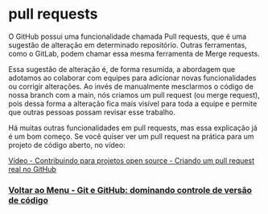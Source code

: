 # pull requests

O GitHub possui uma funcionalidade chamada Pull requests, que é uma sugestão de alteração em determinado repositório. Outras ferramentas, como o GitLab, podem chamar essa mesma ferramenta de Merge requests.

Essa sugestão de alteração é, de forma resumida, a abordagem que adotamos ao colaborar com equipes para adicionar novas funcionalidades ou corrigir alterações. Ao invés de manualmente mesclarmos o código de nossa branch com a main, nós criamos um pull request (ou merge request), pois dessa forma a alteração fica mais visível para toda a equipe e permite que outras pessoas possam revisar esse trabalho.

Há muitas outras funcionalidades em pull requests, mas essa explicação já é um bom começo. Se você quiser ver um pull request na prática para um projeto de código aberto, no vídeo:

[Vídeo - Contribuindo para projetos open source - Criando um pull request real no GitHub](https://www.youtube.com/watch?v=cdL_F3FiSWI&embeds_referring_euri=https%3A%2F%2Fcursos.alura.com.br%2F&embeds_referring_origin=https%3A%2F%2Fcursos.alura.com.br&source_ve_path=Mjg2NjY)


### [Voltar ao Menu - Git e GitHub: dominando controle de versão de código](../menu.md)